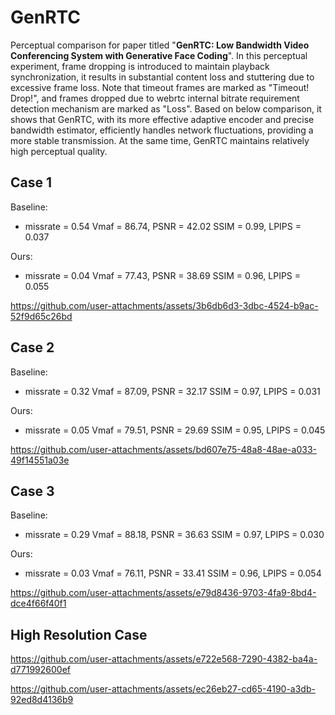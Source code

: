 # GenRTC
Perceptual comparison for paper titled "**GenRTC: Low Bandwidth Video Conferencing System with Generative Face Coding**".
In this perceptual experiment, frame dropping is introduced to maintain playback synchronization, it results in substantial content loss and stuttering due to excessive frame loss. Note that timeout frames are marked as "Timeout! Drop!", and frames dropped due to webrtc internal bitrate requirement detection mechanism are marked as "Loss".
Based on below comparison, it shows that GenRTC, with its more effective adaptive encoder and precise bandwidth estimator, efficiently handles network fluctuations, providing a more stable transmission. At the same time, GenRTC maintains relatively high perceptual quality. 


## Case 1
Baseline:
- missrate = 0.54 Vmaf = 86.74, PSNR = 42.02 SSIM = 0.99, LPIPS = 0.037

Ours:
- missrate = 0.04 Vmaf = 77.43, PSNR = 38.69 SSIM = 0.96, LPIPS = 0.055

https://github.com/user-attachments/assets/3b6db6d3-3dbc-4524-b9ac-52f9d65c26bd



## Case 2
Baseline:
- missrate = 0.32 Vmaf = 87.09, PSNR = 32.17 SSIM = 0.97, LPIPS = 0.031

Ours:
- missrate = 0.05 Vmaf = 79.51, PSNR = 29.69 SSIM = 0.95, LPIPS = 0.045

https://github.com/user-attachments/assets/bd607e75-48a8-48ae-a033-49f14551a03e


## Case 3
Baseline:
- missrate = 0.29 Vmaf = 88.18, PSNR = 36.63 SSIM = 0.97, LPIPS = 0.030

Ours:
- missrate = 0.03 Vmaf = 76.11, PSNR = 33.41 SSIM = 0.96, LPIPS = 0.054

https://github.com/user-attachments/assets/e79d8436-9703-4fa9-8bd4-dce4f66f40f1

## High Resolution Case

https://github.com/user-attachments/assets/e722e568-7290-4382-ba4a-d771992600ef

https://github.com/user-attachments/assets/ec26eb27-cd65-4190-a3db-92ed8d4136b9






